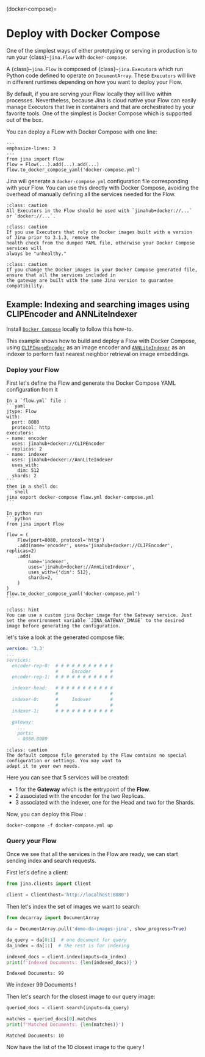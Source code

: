 (docker-compose)=
# Deploy with Docker Compose

One of the simplest ways of either prototyping or serving in
production is to run your {class}`~jina.Flow` with `docker-compose`.

A {class}`~jina.Flow` is composed of {class}`~jina.Executor`s which run Python code
defined to operate on `DocumentArray`. These `Executors` will live in different runtimes depending on how you want to deploy
your Flow. 

By default, if you are serving your Flow locally they will live within processes. Nevertheless, 
because Jina is cloud native your Flow can easily manage Executors that live in containers and that are
orchestrated by your favorite tools. One of the simplest is Docker Compose which is supported out of the box. 

You can deploy a FLow with Docker Compose with one line:


```{code-block} python
---
emphasize-lines: 3
---
from jina import Flow
flow = Flow(...).add(...).add(...)
flow.to_docker_compose_yaml('docker-compose.yml')
```

Jina will generate a `docker-compose.yml` configuration file corresponding with your Flow. You can use this directly with 
Docker Compose, avoiding the overhead of manually defining all the services needed for the Flow.

````{admonition} Use docker based Executors
:class: caution
All Executors in the Flow should be used with `jinahub+docker://...` or `docker://...`.
````

````{admonition} Health check available from 3.1.3
:class: caution
If you use Executors that rely on Docker images built with a version of Jina prior to 3.1.3, remove the 
health check from the dumped YAML file, otherwise your Docker Compose services will 
always be "unhealthy."
````

````{admonition} Matching jina versions
:class: caution
If you change the Docker images in your Docker Compose generated file, ensure that all the services included in
the gateway are built with the same Jina version to guarantee compatibility.
````
## Example: Indexing and searching images using CLIPEncoder and ANNLiteIndexer

Install [`Docker Compose`](https://docs.docker.com/compose/install/) locally to follow this how-to.

This example shows how to build and deploy a Flow with Docker Compose, using [`CLIPImageEncoder`](https://hub.jina.ai/executor/0hnlmu3q)
as an image encoder and [`ANNLiteIndexer`](https://hub.jina.ai/executor/7yypg8qk) as an indexer to perform fast nearest
neighbor retrieval on image embeddings.

### Deploy your Flow

First let's define the Flow and generate the Docker Compose YAML configuration from it

````{tab} YAML
In a `flow.yml` file :
```yaml
jtype: Flow
with:
  port: 8080
  protocol: http
executors:
- name: encoder
  uses: jinahub+docker://CLIPEncoder
  replicas: 2
- name: indexer
  uses: jinahub+docker://AnnLiteIndexer
  uses_with:
    dim: 512
  shards: 2
```
then in a shell do:
```shell
jina export docker-compose flow.yml docker-compose.yml 
```
````


````{tab} Python
In python run
```python
from jina import Flow

flow = (
    Flow(port=8080, protocol='http')
    .add(name='encoder', uses='jinahub+docker://CLIPEncoder', replicas=2)
    .add(
        name='indexer',
        uses='jinahub+docker://AnnLiteIndexer',
        uses_with={'dim': 512},
        shards=2,
    )
)
flow.to_docker_compose_yaml('docker-compose.yml')
```
````

````{admonition} Hint
:class: hint
You can use a custom jina Docker image for the Gateway service. Just set the envrironment variable `JINA_GATEWAY_IMAGE` to the desired image before generating the configuration.
````

let's take a look at the generated compose file:
```yaml
version: '3.3'
...
services:
  encoder-rep-0:  # # # # # # # # # # #          
                  #     Encoder       #
  encoder-rep-1:  # # # # # # # # # # #

  indexer-head:   # # # # # # # # # # #          
                  #                   #
  indexer-0:      #     Indexer       #
                  #                   #
  indexer-1:      # # # # # # # # # # #

  gateway: 
    ...
    ports:
    - 8080:8080
```

```{tip} 
:class: caution
The default compose file generated by the Flow contains no special configuration or settings. You may want to 
adapt it to your own needs.
```

Here you can see that 5 services will be created:

- 1 for the **Gateway** which is the entrypoint of the **Flow**.
- 2 associated with the encoder for the two Replicas.
- 3 associated with the indexer, one for the Head and two for the Shards.

Now, you can deploy this Flow :

```shell
docker-compose -f docker-compose.yml up
```

### Query your Flow

Once we see that all the services in the Flow are ready, we can start sending index and search requests.

First let's define a client:
```python
from jina.clients import Client

client = Client(host='http://localhost:8080')
```

Then let's index the set of images we want to search:

```python
from docarray import DocumentArray

da = DocumentArray.pull('demo-da-images-jina', show_progress=True)

da_query = da[0:1]  # one document for query
da_index = da[1:]  # the rest is for indexing

indexed_docs = client.index(inputs=da_index)
print(f'Indexed Documents: {len(indexed_docs)}')
```

```shell
Indexed Documents: 99
```

We indexer 99 Documents !

Then let's search for the closest image to our query image:

```python
queried_docs = client.search(inputs=da_query)

matches = queried_docs[0].matches
print(f'Matched Documents: {len(matches)}')
```


```shell
Matched Documents: 10
```

Now have the list of the 10 closest image to the query !


